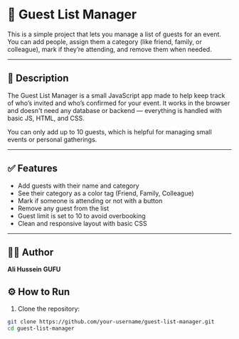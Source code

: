# 🎉 Guest List Manager

This is a simple project that lets you manage a list of guests for an event. You can add people, assign them a category (like friend, family, or colleague), mark if they’re attending, and remove them when needed.

---

## 📘 Description

The Guest List Manager is a small JavaScript app made to help keep track of who’s invited and who’s confirmed for your event. It works in the browser and doesn't need any database or backend — everything is handled with basic JS, HTML, and CSS.

You can only add up to 10 guests, which is helpful for managing small events or personal gatherings.

---

## ✅ Features

- Add guests with their name and category
- See their category as a color tag (Friend, Family, Colleague)
- Mark if someone is attending or not with a button
- Remove any guest from the list
- Guest limit is set to 10 to avoid overbooking
- Clean and responsive layout with basic CSS

---

## 👨‍💻 Author

**Ali Hussein GUFU**


## ⚙️ How to Run

1. Clone the repository:

```bash
git clone https://github.com/your-username/guest-list-manager.git
cd guest-list-manager
